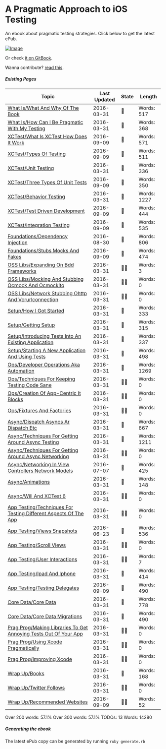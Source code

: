 A Pragmatic Approach to iOS Testing
===============

An ebook about pragmatic testing strategies. Click below to get the latest ePub.

[ ![Image](assets/Cover.png "Pragmatic iOS Testing") ](https://github.com/orta/pragmatic-testing/blob/master/pragmatic_testing.epub?raw=true "Download ePub")

Or check [it on GitBook](https://www.gitbook.com/book/orta/pragmatic-ios-testing/details).

Wanna contribute? [read this](CONTRIBUTING.md).

##### Existing Pages

| Topic | Last Updated | State | Length | 
| -------|------|---|-----|
|[What Is/What And Why Of The Book](chapters/en-UK/what_is/what_and_why_of_the_book.md)|2016-03-31|💌|Words: 517|
|[What Is/How Can I Be Pragmatic With My Testing](chapters/en-UK/what_is/how_can_i_be_pragmatic_with_my_testing.md)|2016-03-31|💌|Words: 368|
|[XCTest/What Is XCTest How Does It Work](chapters/en-UK/xctest/what_is_xctest_how_does_it_work.md)|2016-09-09|💌|Words: 571|
|[XCTest/Types Of Testing](chapters/en-UK/xctest/types_of_testing.md)|2016-09-09|💌|Words: 511|
|[XCTest/Unit Testing](chapters/en-UK/xctest/unit_testing.md)|2016-03-31|💌|Words: 336|
|[XCTest/Three Types Of Unit Tests](chapters/en-UK/xctest/three_types_of_unit_tests.md)|2016-09-09|💌|Words: 350|
|[XCTest/Behavior Testing](chapters/en-UK/xctest/behavior_testing.md)|2016-03-31|💌|Words: 1227|
|[XCTest/Test Driven Development](chapters/en-UK/xctest/test_driven_development.md)|2016-09-09|💌|Words: 444|
|[XCTest/Integration Testing](chapters/en-UK/xctest/integration_testing.md)|2016-09-09|💌|Words: 535|
|[Foundations/Dependency Injection](chapters/en-UK/foundations/dependency_injection.md)|2016-08-30|💌|Words: 806|
|[Foundations/Stubs Mocks And Fakes](chapters/en-UK/foundations/stubs_mocks_and_fakes.md)|2016-09-09|💌|Words: 474|
|[OSS Libs/Expanding On Bdd Frameworks](chapters/en-UK/oss_libs/expanding_on_bdd_frameworks.md)|2016-03-31|✍🏾|Words: 3|
|[OSS Libs/Mocking And Stubbing  Ocmock And Ocmockito ](chapters/en-UK/oss_libs/mocking_and_stubbing__ocmock_and_ocmockito_.md)|2016-03-31|✍🏾|Words: 0|
|[OSS Libs/Network Stubbing  Ohttp And Vcrurlconnection](chapters/en-UK/oss_libs/network_stubbing__ohttp_and_vcrurlconnection.md)|2016-03-31|✍🏾|Words: 0|
|[Setup/How I Got Started](chapters/en-UK/setup/how_i_got_started.md)|2016-03-31|💌|Words: 333|
|[Setup/Getting Setup](chapters/en-UK/setup/getting_setup.md)|2016-03-31|💌|Words: 315|
|[Setup/Introducing Tests Into An Existing Application](chapters/en-UK/setup/introducing_tests_into_an_existing_application.md)|2016-03-31|💌|Words: 337|
|[Setup/Starting A New Application And Using Tests](chapters/en-UK/setup/starting_a_new_application_and_using_tests.md)|2016-03-31|💌|Words: 498|
|[Ops/Developer Operations Aka Automation](chapters/en-UK/ops/developer_operations_aka_automation.md)|2016-03-31|💌|Words: 1269|
|[Ops/Techniques For Keeping Testing Code Sane](chapters/en-UK/ops/techniques_for_keeping_testing_code_sane.md)|2016-03-31|✍🏾|Words: 0|
|[Ops/Creation Of App-Centric It Blocks](chapters/en-UK/ops/creation_of_app-centric_it_blocks.md)|2016-03-31|✍🏾|Words: 0|
|[Ops/Fixtures And Factories](chapters/en-UK/ops/fixtures_and_factories.md)|2016-03-31|✍🏾|Words: 0|
|[Async/Dispatch Asyncs  Ar Dispatch Etc](chapters/en-UK/async/dispatch_asyncs__ar_dispatch_etc.md)|2016-03-31|💌|Words: 667|
|[Async/Techniques For Getting Around Async Testing](chapters/en-UK/async/techniques_for_getting_around_async_testing.md)|2016-03-31|💌|Words: 1211|
|[Async/Techniques For Getting Around Async Networking](chapters/en-UK/async/techniques_for_getting_around_async_networking.md)|2016-03-31|✍🏾|Words: 0|
|[Async/Networking In View Controllers  Network Models](chapters/en-UK/async/networking_in_view_controllers__network_models.md)|2016-07-07|💌|Words: 425|
|[Async/Animations](chapters/en-UK/async/animations.md)|2016-03-31|📎|Words: 148|
|[Async/Will And XCTest 6](chapters/en-UK/async/will_and_xctest_6.md)|2016-03-31|✍🏾|Words: 0|
|[App Testing/Techniques For Testing Different Aspects Of The App](chapters/en-UK/app_testing/techniques_for_testing_different_aspects_of_the_app.md)|2016-03-31|✍🏾|Words: 0|
|[App Testing/Views  Snapshots](chapters/en-UK/app_testing/views__snapshots.md)|2016-06-23|💌|Words: 536|
|[App Testing/Scroll Views](chapters/en-UK/app_testing/scroll_views.md)|2016-03-31|✍🏾|Words: 0|
|[App Testing/User Interactions](chapters/en-UK/app_testing/user_interactions.md)|2016-03-31|✍🏾|Words: 7|
|[App Testing/Ipad And Iphone](chapters/en-UK/app_testing/ipad_and_iphone.md)|2016-03-31|💌|Words: 414|
|[App Testing/Testing Delegates](chapters/en-UK/app_testing/testing_delegates.md)|2016-09-09|💌|Words: 490|
|[Core Data/Core Data](chapters/en-UK/core_data/core_data.md)|2016-03-31|💌|Words: 778|
|[Core Data/Core Data Migrations](chapters/en-UK/core_data/core_data_migrations.md)|2016-03-31|💌|Words: 490|
|[Prag Prog/Making Libraries To Get Annoying Tests Out Of Your App](chapters/en-UK/prag_prog/making_libraries_to_get_annoying_tests_out_of_your_app.md)|2016-03-31|✍🏾|Words: 0|
|[Prag Prog/Using Xcode Pragmatically](chapters/en-UK/prag_prog/using_xcode_pragmatically.md)|2016-03-31|✍🏾|Words: 0|
|[Prag Prog/Improving Xcode](chapters/en-UK/prag_prog/improving_xcode.md)|2016-03-31|✍🏾|Words: 0|
|[Wrap Up/Books](chapters/en-UK/wrap_up/books.md)|2016-03-31|📎|Words: 168|
|[Wrap Up/Twitter Follows](chapters/en-UK/wrap_up/twitter_follows.md)|2016-03-31|✍🏾|Words: 0|
|[Wrap Up/Recommended Websites](chapters/en-UK/wrap_up/recommended_websites.md)|2016-09-09|✍🏾|Words: 52|


Over 200 words: 57.1%
Over 300 words: 57.1%
TODOs: 13
Words: 14280


##### Generating the ebook

The latest ePub copy can be generated by running `ruby generate.rb`
